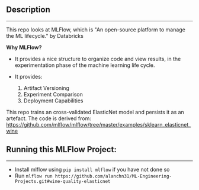 ## Description
---
This repo looks at MLFlow, which is "An open-source platform to manage the ML lifecycle." by Databricks

**Why MLFlow?**
* It provides a nice structure to organize code and view results, in the experimentation phase of the machine learning life cycle.

* It provides:
    1. Artifact Versioning
    2. Experiment Comparison
    3. Deployment Capabilities

This repo trains an cross-validated ElasticNet model and persists it as an artefact. The code is derived from:
https://github.com/mlflow/mlflow/tree/master/examples/sklearn_elasticnet_wine

## Running this MLFlow Project:
---
* Install mlflow using ``` pip install mlflow ``` if you have not done so
* Run ```mlflow run https://github.com/alanchn31/ML-Engineering-Projects.git#wine-quality-elasticnet```